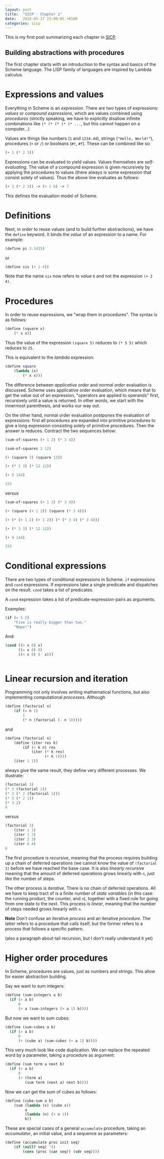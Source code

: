 ```yaml
---
layout: post
title:  "SICP - Chapter 1"
date:   2018-05-17 23:00:05 +0100
categories: sicp
---
```


This is my first post summarizing each chapter in [SICP](https://mitpress.mit.edu/sites/default/files/sicp/full-text/book/book-Z-H-4.html).

## Building abstractions with procedures

The first chapter starts with an introduction to the syntax and basics of the Scheme language. The LISP family of languages are inspired by Lambda calculus.

# Expressions and values

Everything in Scheme is an _expression_. There are two types of expressions: _values_ or _compound expressions_, which are values combined using _procedures_ (strictly speaking, we have to explicitly disallow infinite combinations like `(* (* (* (* (* ...`, but this cannot happen on a computer...) 

Values are things like numbers (`1` and `1234.44`), strings (`"Hello, World!"`), procedures (`+` or `/`) or booleans (`#t`, `#f`). These can be combined like so:

```scheme
(+ 1 (* 2 3))
```

Expressions can be evaluated to yield values. Values themselves are _self-evaluating_. The value of a compound expression is given recursively by applying the procedures to values (there always is some expression that consist solely of values). Thus the above line evaluates as follows:

```scheme
(+ 1 (* 2 3)) -> (+ 1 6) -> 7
```

This defines the evaluation model of Scheme.

#  Definitions

Next, in order to reuse values (and to build further abstractions), we have the `define` keyword. It binds the _value_ of an expression to a name. For example:

```scheme
(define pi 3.1415)
```
or
```scheme
(define six (+ 2 4))
```
Note that the name `six` now refers to _value_ `6` and not the expression `(+ 2 4)`.

# Procedures

In order to reuse expressions, we "wrap them in procedures". The syntax is as follows:

```scheme
(define (square x)
    (* x x))
```
Thus the value of the expression `(square 5)` reduces to `(* 5 5)` which reduces to `25`.

This is equivalent to the _lambda_ expression:

```scheme
(define square
    (lambda (x)
        (* x x)))
```

The difference between _applicative order_ and _normal order_ evaluation is discussed. Scheme uses applicative order evaluation, which means that to get the value out of an expression, "operators are applied to operands" first, recursively until a value is returned. In other words, we start with the innermost parenthesis, and works our way out.

On the other hand, normal order evaluation postpones the evaluation of expressions: first all procedures are expanded into primitive procedures to give a long expression consisting solely of primitive procedures. Then the answer is reduces. Contract the two sequences below:

```scheme
(sum-of-squares (+ 1 2) (* 3 4))

(sum-of-squares 3 12)

(+ (square 3) (square 12))

(+ (* 3 3) (* 12 12))

(+ 9 144)

153
```

versus

```scheme
(sum-of-squares (+ 1 2) (* 3 4))

(+ (square (+ 1 2)) (square (* 3 4)))

(+ (* (+ 1 2) (+ 1 2)) (* (* 3 4) (* 3 4)))

(+ (* 3 3) (* 12 12))

(+ 9 144)

153
```

# Conditional expressions

There are two types of conditional expressions in Scheme. `if` expressions and `cond` expressions. If expressions take a single predicate and dispatches on the result.  `cond` takes a list of predicates.

A `cond` expression takes a list of predicate-expression-pairs as arguments.

Examples:

```scheme
(if (> 5 2)
    "Five is really bigger than two."
    "Nope!")
```

And:

```scheme
(cond ((> x 0) x)
      ((= x 0) 0)
      ((< x 0) (- x)))
    
```

# Linear recursion and iteration

Programming not only involves writing mathematical functions, but also implementing computational _processes_. Although

```scheme
(define (factorial n)
    (if (= n 1)
        1
        (* n (factorial (- n 1)))))
```
and
```scheme
(define (factorial n)
    (define (iter res k)
        (if (> k n) res
            (iter (* k res)
                  (+ k 1))))
    (iter 1 1))
```

always give the same result, they define very different processes. We illustrate:

```scheme
(factorial 3)
(* 3 (factorial 2))
(* 3 (* 2 (factorial 1)))
(* 3 (* 2 1))
(* 3 2)
6
```
versus
```scheme
(factorial 3)
    (iter 1 1)
    (iter 1 2)
    (iter 2 3)
    (iter 6 4)
6
```

The first procedure is _recursive_, meaning that the process requires building up a chain of deferred operations (we cannot know the value of `(factorial 3)` before we have reached the base case. It is also _linearly recursive_ meaning that the amount of deferred operations grows linearly with `n`, just like the number of steps.

The other process is _iterative_. There is no chain of deferred operations. All we have to keep tract of is a finite number of _state variables_ (in this case: the running product, the counter, and `n`), together with a fixed rule for going from one state to the next. This process is _linear_, meaning that the number of steps needed grows linearly with `n`. 

**Note** Don't confuse an iterative _process_ and an iterative _procedure_. The latter refers to a procedure that calls itself, but the former refers to a process that follows a specific pattern.

(also a paragraph about tail recursion, but I don't really understand it yet)

# Higher order procedures

In Scheme, procedures are values, just as numbers and strings. This allow for easier abstraction building.

Say we want to sum integers:
```scheme
(define (sum-integers a b)
  (if (> a b)
      0
      (+ a (sum-integers (+ a 1) b))))
```
But now we want to sum cubes:

```scheme
(define (sum-cubes a b)
  (if (> a b)
      0
      (+ (cube a) (sum-cubes (+ a 1) b))))
```

This very much look like code duplication. We can replace the repeated word by a parameter, taking a procedure as argument:

```scheme
(define (sum term a next b)
  (if (> a b)
      0
      (+ (term a)
         (sum term (next a) next b))))
```

Now we can get the sum of cubes as follows:
```scheme
(define (cube-sum a b)
    (sum (lambda (x) (cube x))
         a
         (lambda (n) (+ n 1))
         b))
```

These are special cases of a general `accumulate` procedure, taking an _accumulator_, an initial value, and a sequence as parameters:
```scheme
(define (accumulate proc init seq)
    (if (null? seq) '()
        (cons (proc (car seq)) (cdr seq))))
```



